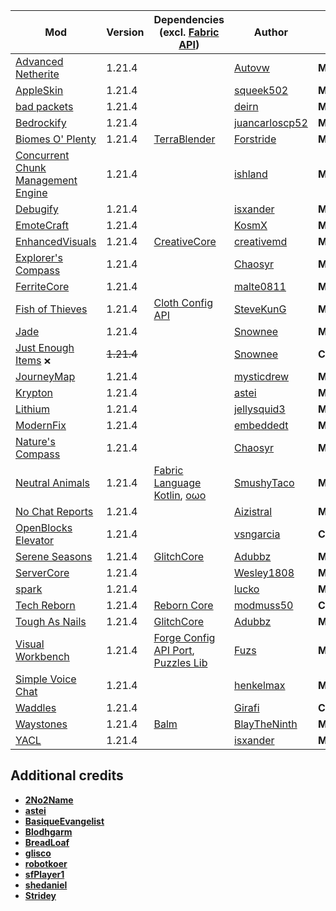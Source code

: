 | Mod | Version | Dependencies (excl. [Fabric API][url-fabric-api])| Author | CDN |
|-----|---------|--------------------------------------------------|--------|-----|
| [Advanced Netherite][url-advanced-netherite] | 1.21.4 | | [Autovw][url-Autovw] | __Modrinth__ |
| [AppleSkin][url-appleskin] | 1.21.4 | | [squeek502][url-squeek502] | __Modrinth__ |
| [bad packets][url-bad-packets] | 1.21.4 | | [deirn][url-deirn] | __Modrinth__ |
| [Bedrockify][url-bedrockify] | 1.21.4 | | [juancarloscp52][url-juancarloscp52] | __Modrinth__ |
| [Biomes O' Plenty][url-biomes-o-plenty] | 1.21.4 | [TerraBlender][url-terrablender] | [Forstride][url-Forstride] | __Modrinth__ |
| [Concurrent Chunk Management Engine][url-concurrent-chunk-management-engine] | 1.21.4 | | [ishland][url-ishland] | __Modrinth__ |
| [Debugify][url-debugify] | 1.21.4 | | [isxander][url-isxander] | __Modrinth__ |
| [EmoteCraft][url-emotecraft] | 1.21.4 | | [KosmX][url-kosmx] | __Modrinth__ |
| [EnhancedVisuals][url-enhancedvisuals] | 1.21.4 | [CreativeCore][url-creativecore] | [creativemd][url-creativemd] | __Modrinth__ |
| [Explorer's Compass][url-explorers-compass] | 1.21.4 | | [Chaosyr][url-chaosyr] | __Modrinth__ |
| [FerriteCore][url-ferritecore] | 1.21.4 | | [malte0811][url-malte0811] | __Modrinth__ |
| [Fish of Thieves][url-fish-of-thieves] | 1.21.4 | [Cloth Config API][url-cloth-config-api] | [SteveKunG][url-stevekung] | __Modrinth__ |
| [Jade][url-jade] | 1.21.4 | | [Snownee][url-snownee] | __Modrinth__ |
| [Just Enough Items][url-just-enough-items] `❌` | ~~1.21.4~~ | | [Snownee][url-snownee] | __CurseForge__ |
| [JourneyMap][url-journeymap] | 1.21.4 | | [mysticdrew][url-mysticdrew] | __Modrinth__ |
| [Krypton][url-krypton] | 1.21.4 | | [astei][url-astei] | __Modrinth__ |
| [Lithium][url-lithium] | 1.21.4 | | [jellysquid3][url-jellysquid3] | __Modrinth__ |
| [ModernFix][url-modernfix] | 1.21.4 | | [embeddedt][url-embeddedt] | __Modrinth__ |
| [Nature's Compass][url-natures-compass] | 1.21.4 | | [Chaosyr][url-chaosyr] | __Modrinth__ |
| [Neutral Animals][url-neutral-animals] | 1.21.4 | [Fabric Language Kotlin][url-fabric-language-kotlin], [oωo][url-owo-lib] | [SmushyTaco][url-smushytaco] | __Modrinth__ |
| [No Chat Reports][url-no-chat-reports] | 1.21.4 | | [Aizistral][url-aizistral] | __Modrinth__ |
| [OpenBlocks Elevator][url-openblocks-elevator] | 1.21.4 | | [vsngarcia][url-vsngarcia] | __CurseForge__ |
| [Serene Seasons][url-serene-seasons] | 1.21.4 | [GlitchCore][url-glitchcore] | [Adubbz][url-adubbz] | __Modrinth__ |
| [ServerCore][url-servercore] | 1.21.4 | | [Wesley1808][url-wesley1808] | __Modrinth__ |
| [spark][url-spark] | 1.21.4 | | [lucko][url-lucko] | __Modrinth__ |
| [Tech Reborn][url-tech-reborn] | 1.21.4 | [Reborn Core][url-reborn-core] | [modmuss50][url-modmuss50] | __CurseForge__ |
| [Tough As Nails][url-tough-as-nails] | 1.21.4 | [GlitchCore][url-glitchcore] | [Adubbz][url-adubbz] | __Modrinth__ |
| [Visual Workbench][url-visual-workbench] | 1.21.4 | [Forge Config API Port][url-forge-config-api-port], [Puzzles Lib][url-puzzles-lib] | [Fuzs][url-fuzs] | __Modrinth__ |
| [Simple Voice Chat][url-simple-voice-chat] | 1.21.4 | | [henkelmax][url-henkelmax] | __Modrinth__ |
| [Waddles][url-waddles] | 1.21.4 | | [Girafi][url-girafi] | __CurseForge__ |
| [Waystones][url-waystones] | 1.21.4 | [Balm][url-balm] | [BlayTheNinth][url-blaytheninth] | __Modrinth__ |
| [YACL][url-yacl] | 1.21.4 | | [isxander][url-isxander] | __Modrinth__ |

## Additional credits
- [__2No2Name__][url-2no2name]
- [__astei__][url-astei]
- [__BasiqueEvangelist__][url-basiqueevangelist]
- [__Blodhgarm__][url-blodhgarm]
- [__BreadLoaf__][url-breadloaf]
- [__glisco__][url-glisco]
- [__robotkoer__][url-robotkoer]
- [__sfPlayer1__][url-sfplayer1]
- [__shedaniel__][url-shedaniel]
- [__Stridey__][url-stridey]

<!-- loaders -->
[url-fabric]: <https://maven.fabricmc.net/net/fabricmc/fabric-installer/1.0.1/fabric-installer-1.0.1.jar>
<!-- authors -->
[url-2no2name]: <https://modrinth.com/user/2No2Name>
[url-adubbz]: <https://modrinth.com/user/Adubbz>
[url-astei]: <https://modrinth.com/user/astei>
[url-autovw]: <https://modrinth.com/user/Autovw>
[url-aizistral]: <https://modrinth.com/user/Aizistral>
[url-basiqueevangelist]: <https://modrinth.com/user/BasiqueEvangelist>
[url-blaytheninth]: <https://modrinth.com/user/BlayTheNinth>
[url-blodhgarm]: <https://modrinth.com/user/Blodhgarm>
[url-breadloaf]: <https://modrinth.com/user/BreadLoaf>
[url-chaosyr]: <https://modrinth.com/user/Chaosyr>
[url-creativemd]: <https://modrinth.com/user/creativemd>
[url-deirn]: <https://modrinth.com/user/deirn>
[url-dima-dencep]: <https://modrinth.com/user/dima_dencep>
[url-duplexsystem]: <https://modrinth.com/user/duplexsystem>
[url-embeddedt]: <https://modrinth.com/user/embeddedt>
[url-forstride]: <https://modrinth.com/user/Forstride>
[url-fuzs]: <https://modrinth.com/user/Fuzs>
[url-girafi]: <https://www.curseforge.com/members/girafi>
[url-glisco]: <https://modrinth.com/user/glisco>
[url-henkelmax]: <https://modrinth.com/user/henkelmax>
[url-ishland]: <https://modrinth.com/user/ishland>
[url-isxander]: <https://modrinth.com/user/isxander>
[url-jellysquid3]: <https://modrinth.com/user/jellysquid3>
[url-juancarloscp52]: <https://modrinth.com/user/juancarloscp52>
[url-kosmx]: <https://modrinth.com/user/KosmX>
[url-lucko]: <https://modrinth.com/user/lucko>
[url-malte0811]: <https://modrinth.com/user/malte0811>
[url-modmuss50]: <https://modrinth.com/user/modmuss50>
[url-mysticdrew]: <https://modrinth.com/user/mysticdrew>
[url-robotkoer]: <https://modrinth.com/user/robotkoer>
[url-sfplayer1]: <https://modrinth.com/user/sfPlayer1>
[url-shedaniel]: <https://modrinth.com/user/shedaniel>
[url-smushytaco]: <https://modrinth.com/user/SmushyTaco>
[url-snownee]: <https://modrinth.com/user/Snownee>
[url-stevekung]: <https://modrinth.com/user/SteveKunG>
[url-stridey]: <https://modrinth.com/user/Stridey>
[url-squeek502]: <https://modrinth.com/user/squeek502>
[url-vsngarcia]: <https://www.curseforge.com/members/vsngarcia>
[url-wesley1808]: <https://www.curseforge.com/members/Wesley1808>
<!-- mods -->
[url-advanced-netherite]: <https://cdn.modrinth.com/data/CFX9ftUJ/versions/o2Yh8wg9/advancednetherite-fabric-2.2.2-1.21.4.jar>
[url-appleskin]: <https://cdn.modrinth.com/data/EsAfCjCV/versions/cHQjeYVS/appleskin-fabric-mc1.21.3-3.0.6.jar>
[url-bad-packets]: <https://cdn.modrinth.com/data/ftdbN0KK/versions/hjhT2sMz/badpackets-fabric-0.8.2.jar>
[url-balm]: <https://cdn.modrinth.com/data/MBAkmtvl/versions/x4uPXWNU/balm-fabric-1.21.4-21.4.22.jar>
[url-bedrockify]: <https://cdn.modrinth.com/data/ox3rDp1B/versions/uPykdDrZ/bedrockify-1.10.2%2Bmc1.21.4.jar>
[url-biomes-o-plenty]: <https://cdn.modrinth.com/data/HXF82T3G/versions/fnWSrWtY/BiomesOPlenty-fabric-1.21.4-21.4.0.22.jar>
[url-cloth-config-api]: <https://cdn.modrinth.com/data/9s6osm5g/versions/TJ6o2sr4/cloth-config-17.0.144-fabric.jar>
[url-concurrent-chunk-management-engine]: <https://cdn.modrinth.com/data/VSNURh3q/versions/yGX4O0YU/c2me-fabric-mc1.21.4-0.3.1.1.0.jar>
[url-creativecore]: <https://cdn.modrinth.com/data/OsZiaDHq/versions/ixu9AXyq/CreativeCore_FABRIC_v2.12.35_mc1.21.4.jar>
[url-debugify]: <https://cdn.modrinth.com/data/QwxR6Gcd/versions/yjpSgPEw/Debugify-1.21.4%2B1.1.jar>
[url-emotecraft]: <https://cdn.modrinth.com/data/pZ2wrerK/versions/5XsQ3Xbt/emotecraft-fabric-for-MC1.21.4-2.5.5.jar>
[url-enhancedvisuals]: <https://cdn.modrinth.com/data/KjL0jE2w/versions/2HAAAG2J/EnhancedVisuals_FABRIC_v1.8.17_mc1.21.4.jar>
[url-explorers-compass]: <https://cdn.modrinth.com/data/RV1qfVQ8/versions/QddHC5Vo/ExplorersCompass-1.21.4-2.2.6-fabric.jar>
[url-fabric-api]: <https://cdn.modrinth.com/data/P7dR8mSH/versions/bQZpGIz0/fabric-api-0.119.2%2B1.21.4.jar>
[url-fabric-language-kotlin]: <https://cdn.modrinth.com/data/Ha28R6CL/versions/E4WyjCxJ/fabric-language-kotlin-1.13.2%2Bkotlin.2.1.20.jar>
[url-ferritecore]: <https://cdn.modrinth.com/data/uXXizFIs/versions/IPM0JlHd/ferritecore-7.1.1-fabric.jar>
[url-fish-of-thieves]: <https://cdn.modrinth.com/data/BzOTnuqM/versions/L7kKDJaE/fish_of_thieves-mc1.21.4-v4.0.3-fabric.jar>
[url-forge-config-api-port]: <https://cdn.modrinth.com/data/ohNO6lps/versions/lTrPTmMK/ForgeConfigAPIPort-v21.4.1-1.21.4-Fabric.jar>
[url-glitchcore]: <https://cdn.modrinth.com/data/s3dmwKy5/versions/gBxcKjMS/GlitchCore-fabric-1.21.4-2.3.0.4.jar>
[url-jade]: <https://cdn.modrinth.com/data/nvQzSEkH/versions/sSHUBFoq/Jade-1.21.4-Fabric-17.2.2.jar>
[url-just-enough-items]: <https://www.curseforge.com/minecraft/mc-mods/jei/files/5846878>
[url-journeymap]: <https://cdn.modrinth.com/data/lfHFW1mp/versions/j6l01HRl/journeymap-fabric-1.21.4-6.0.0-beta.41.jar>
[url-krypton]: <https://cdn.modrinth.com/data/fQEb0iXm/versions/Acz3ttTp/krypton-0.2.8.jar>
[url-lithium]: <https://cdn.modrinth.com/data/gvQqBUqZ/versions/969795RH/lithium-fabric-0.15.1%2Bmc1.21.4.jar>
[url-modernfix]: <https://cdn.modrinth.com/data/nmDcB62a/versions/ZGxQddYr/modernfix-fabric-5.20.3%2Bmc1.21.4.jar>
[url-natures-compass]: <https://cdn.modrinth.com/data/fPetb5Kh/versions/fF380mCq/NaturesCompass-1.21.4-2.2.8-fabric.jar>
[url-neutral-animals]: <https://cdn.modrinth.com/data/w1AXlLHd/versions/Uzy8fWaG/neutral-animals-1.2.10.jar>
[url-no-chat-reports]: <https://cdn.modrinth.com/data/qQyHxfxd/versions/9xt05630/NoChatReports-FABRIC-1.21.4-v2.11.0.jar>
[url-openblocks-elevator]: <https://www.curseforge.com/minecraft/mc-mods/openblocks-elevator/download/5990832>
[url-owo-lib]: <https://cdn.modrinth.com/data/ccKDOlHs/versions/kNCPPFb2/owo-lib-0.12.20%2B1.21.4.jar>
[url-puzzles-lib]: <https://cdn.modrinth.com/data/QAGBst4M/versions/3rVDYk1s/PuzzlesLib-v21.4.12-1.21.4-Fabric.jar>
[url-reborn-core]: <https://www.curseforge.com/minecraft/mc-mods/reborncore/download/6136161>
[url-serene-seasons]: <https://cdn.modrinth.com/data/e0bNACJD/versions/qanVNGyt/SereneSeasons-fabric-1.21.4-10.4.0.6.jar>
[url-servercore]: <https://cdn.modrinth.com/data/4WWQxlQP/versions/uJYh4tBK/servercore-fabric-1.5.8%2B1.21.4.jar>
[url-spark]: <https://cdn.modrinth.com/data/l6YH9Als/versions/X2sypdTL/spark-1.10.121-fabric.jar>
[url-tech-reborn]: <https://www.curseforge.com/minecraft/mc-mods/techreborn/download/6136162>
[url-terrablender]: <https://cdn.modrinth.com/data/kkmrDlKT/versions/BVtalJ0e/TerraBlender-fabric-1.21.4-4.3.0.2.jar>
[url-tough-as-nails]: <https://cdn.modrinth.com/data/ge1sOdFH/versions/Ut7LTr3M/ToughAsNails-fabric-1.21.4-10.4.0.3.jar>
[url-simple-voice-chat]: <https://cdn.modrinth.com/data/9eGKb6K1/versions/pl9FpaYJ/voicechat-fabric-1.21.4-2.5.26.jar>
[url-visual-workbench]: <https://cdn.modrinth.com/data/kfqD1JRw/versions/eEmPD3gO/VisualWorkbench-v21.4.1-1.21.4-Fabric.jar>
[url-waddles]: <https://www.curseforge.com/minecraft/mc-mods/waddles/download/6134999>
[url-waystones]: <https://cdn.modrinth.com/data/LOpKHB2A/versions/NaUj93u7/waystones-fabric-1.21.4-21.4.10.jar>
[url-yacl]: <https://cdn.modrinth.com/data/1eAoo2KR/versions/XeXZrziK/yet_another_config_lib_v3-3.6.6%2B1.21.4-fabric.jar>
